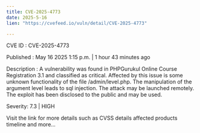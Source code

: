```yaml
---
title: CVE-2025-4773
date: 2025-5-16
lien: "https://cvefeed.io/vuln/detail/CVE-2025-4773"

---
```


CVE ID : CVE-2025-4773

Published :  May 16
2025
1:15 p.m. | 1 hour
43 minutes ago

Description : A vulnerability was found in PHPGurukul Online Course Registration 3.1 and classified as critical. Affected by this issue is some unknown functionality of the file /admin/level.php. The manipulation of the argument level leads to sql injection. The attack may be launched remotely. The exploit has been disclosed to the public and may be used.

Severity: 7.3 | HIGH

Visit the link for more details
such as CVSS details
affected products
timeline
and more...
